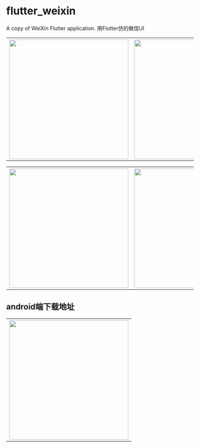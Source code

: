 # flutter_weixin

A copy of WeiXin Flutter application.
用Flutter仿的微信UI
<table>
<tr>
<th><img src="https://raw.githubusercontent.com/leeo-noder/flutter_weixin_demo/master/static/images/wechat_home.jpg" width="320"/></th>
<th><img src="https://raw.githubusercontent.com/leeo-noder/flutter_weixin_demo/master/static/images/wechat_contact.jpg" width="320"/></th>
</tr>
</table>
<table>
<tr>
<th><img src="https://raw.githubusercontent.com/leeo-noder/flutter_weixin_demo/master/static/images/wechat_find.jpg" width="320"/></th>
<th><img src="https://raw.githubusercontent.com/leeo-noder/flutter_weixin_demo/master/static/images/wechat_me.jpg" width="320"/></th>
</tr>
</table>

## android端下载地址
<table>
<tr>
<th><img src="https://raw.githubusercontent.com/leeo-noder/flutter_weixin_demo/master/static/images/xsG1.png" width="320"/></th>
</tr>
</table>